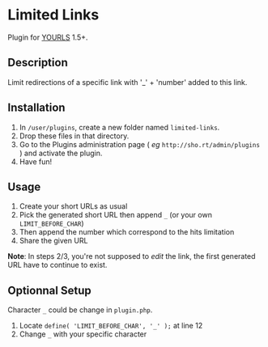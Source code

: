 Limited Links
=============

Plugin for [YOURLS](http://yourls.org) 1.5+. 

Description
-----------
Limit redirections of a specific link with '_' + 'number' added to this link.

Installation
------------
1. In `/user/plugins`, create a new folder named `limited-links`.
2. Drop these files in that directory.
3. Go to the Plugins administration page ( *eg* `http://sho.rt/admin/plugins` ) and activate the plugin.
4. Have fun!

Usage
---------------
1. Create your short URLs as usual
2. Pick the generated short URL then append `_` (or your own `LIMIT_BEFORE_CHAR`)
3. Then append the number which correspond to the hits limitation
4. Share the given URL

__Note__: In steps 2/3, you're not supposed to *edit* the link, the first generated URL have to continue to exist.

Optionnal Setup
---------------
Character `_` could be change in `plugin.php`.

1. Locate `define( 'LIMIT_BEFORE_CHAR', '_' );` at line 12
2. Change `_` with your specific character
